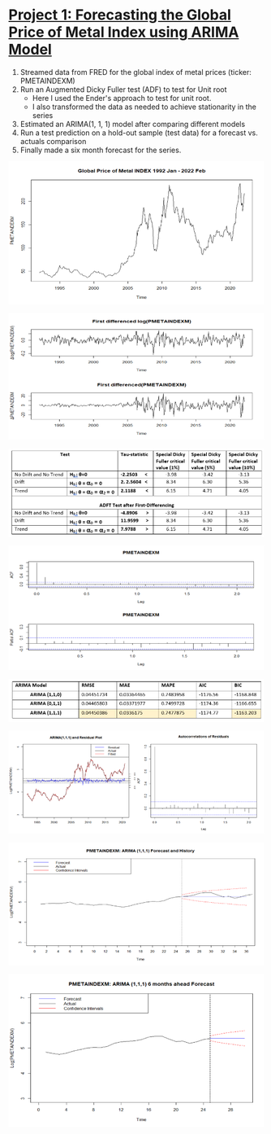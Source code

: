 # [**Project 1: Forecasting the Global Price of Metal Index using ARIMA Model**](https://github.com/SamuelTesfamariam/Metal-Price-Index-Forecast)
1. Streamed data from FRED for the global index of metal prices (ticker: PMETAINDEXM)
2. Run an Augmented Dicky Fuller test (ADF) to test for Unit root
    - Here I used the Ender's approach to test for unit root.
    - I also transformed the data as needed to achieve stationarity in the series
3. Estimated an ARIMA(1, 1, 1) model after comparing different models
4. Run a test prediction on a hold-out sample (test data) for a forecast vs. actuals comparison
5. Finally made a six month forecast for the series.

![](/Images/Plot%20of%20the%20series.png)

![](/Images/Series%20transformation.png)

![](/Images/ADF%20Test%20results.PNG)

![](/Images/ACF_PACF%20plot.png)

![](/Images/Models%20comparison.PNG)

![](/Images/estimated%20model%20fit%20and%20residuals.png)

![](/Images/forecast%20vs%20actuals.png)

![](/Images/6%20month%20forecast.png)
